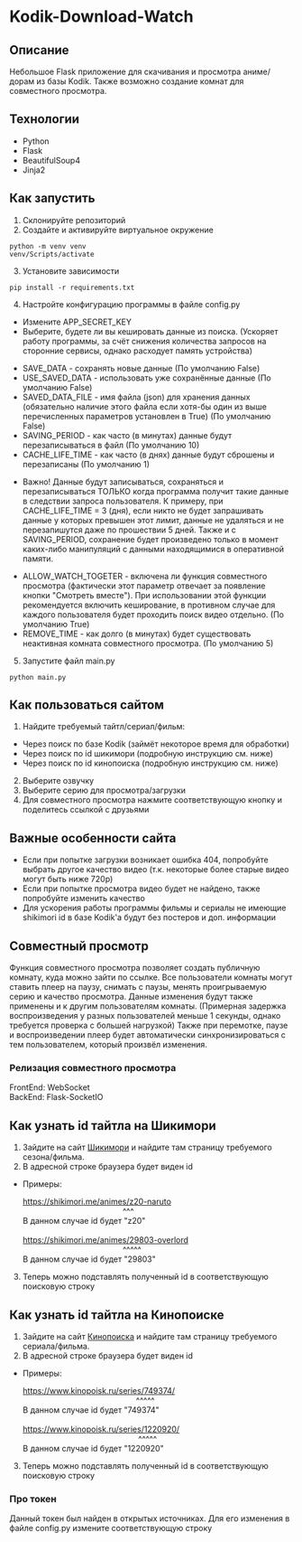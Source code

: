 # Kodik-Download-Watch

## Описание
Небольшое Flask приложение для скачивания и просмотра аниме/дорам из базы Kodik. Также возможно создание комнат для совместного просмотра.

## Технологии
* Python
* Flask
* BeautifulSoup4
* Jinja2

## Как запустить

1. Склонируйте репозиторий
2. Создайте и активируйте виртуальное окружение
```commandline
python -m venv venv
venv/Scripts/activate
```  
3. Установите зависимости
```commandline
pip install -r requirements.txt
```
4. Настройте конфигурацию программы в файле config.py
* Измените APP_SECRET_KEY
* Выберите, будете ли вы кешировать данные из поиска. (Ускоряет работу программы, за счёт снижения количества запросов на сторонние сервисы, однако расходует память устройства)
- SAVE_DATA - сохранять новые данные (По умолчанию False)
- USE_SAVED_DATA - использовать уже сохранённые данные (По умолчанию False)
- SAVED_DATA_FILE - имя файла (json) для хранения данных (обязательно наличие этого файла если хотя-бы один из выше перечисленных параметров установлен в True) (По умолчанию False)
- SAVING_PERIOD - как часто (в минутах) данные будут перезаписываться в файл (По умолчанию 10)
- CACHE_LIFE_TIME - как часто (в днях) данные будут сброшены и перезаписаны (По умолчанию 1)
* Важно! Данные будут записываться, сохраняться и перезаписываться ТОЛЬКО когда программа получит такие данные в следствии запроса пользователя. К примеру, при  CACHE_LIFE_TIME = 3 (дня), если никто не будет запрашивать данные у которых превышен этот лимит, данные не удаляться и не перезапишутся даже по прошествии 5 дней. Также и с SAVING_PERIOD, сохранение будет произведено только в момент каких-либо манипуляций с данными находящимися в оперативной памяти.
- ALLOW_WATCH_TOGETER - включена ли функция совместного просмотра (фактически этот параметр отвечает за появление кнопки "Смотреть вместе"). При использовании этой функции рекомендуется включить кеширование, в противном случае для каждого пользователя будет проходить поиск видео отдельно. (По умолчанию True)
- REMOVE_TIME - как долго (в минутах) будет существовать неактивная комната совместного просмотра. (По умолчанию 5)
5. Запустите файл main.py
```commandline
python main.py
```
## Как пользоваться сайтом

1. Найдите требуемый тайтл/сериал/фильм:
- Через поиск по базе Kodik (займёт некоторое время для обработки)
- Через поиск по id шикимори (подробную инструкцию см. ниже)
- Через поиск по id кинопоиска (подробную инструкцию см. ниже)

2. Выберите озвучку
3. Выберите серию для просмотра/загрузки
4. Для совместного просмотра нажмите соответствующую кнопку и поделитесь ссылкой с друзьями

## Важные особенности сайта
- Если при попытке загрузки возникает ошибка 404, попробуйте выбрать другое качество видео (т.к. некоторые более старые видео могут быть ниже 720p)
- Если при попытке просмотра видео будет не найдено, также попробуйте изменить качество
- Для ускорения работы программы фильмы и сериалы не имеющие shikimori id в базе Kodik'а будут без постеров и доп. информации


## Совместный просмотр
Функция совместного просмотра позволяет создать публичную комнату, куда можно зайти по ссылке. Все пользователи комнаты могут ставить плеер на паузу, снимать с паузы, менять проигрываемую серию и качество просмотра. Данные изменения будут также применены и к другим пользователям комнаты. (Примерная задержка воспроизведения у разных пользователей меньше 1 секунды, однако требуется проверка с большей нагрузкой) Также при перемотке, паузе и воспроизведении плеер будет автоматически синхронизироваться с тем пользователем, который произвёл изменения.
### Релизация совместного просмотра
FrontEnd: WebSocket<br>
BackEnd: Flask-SocketIO

## Как узнать id тайтла на Шикимори
1. Зайдите на сайт <a href='shikimori.one'>Шикимори</a> и найдите там страницу требуемого сезона/фильма.
2. В адресной строке браузера будет виден id
- Примеры: <p>
    https://shikimori.me/animes/z20-naruto<br>
    &nbsp;&nbsp;&nbsp;&nbsp;&nbsp;&nbsp;&nbsp;&nbsp;&nbsp;&nbsp;&nbsp;&nbsp;&nbsp;&nbsp;&nbsp;&nbsp;&nbsp;&nbsp;&nbsp;&nbsp;&nbsp;&nbsp;&nbsp;&nbsp;&nbsp;&nbsp;&nbsp;&nbsp;&nbsp;&nbsp;&nbsp;&nbsp;&nbsp;&nbsp;&nbsp;&nbsp;&nbsp;&nbsp;&nbsp;&nbsp;&nbsp;&nbsp;&nbsp;&nbsp;&nbsp;^^^<br>
    В данном случае id будет "z20"<br><br>
    https://shikimori.me/animes/29803-overlord<br>
    &nbsp;&nbsp;&nbsp;&nbsp;&nbsp;&nbsp;&nbsp;&nbsp;&nbsp;&nbsp;&nbsp;&nbsp;&nbsp;&nbsp;&nbsp;&nbsp;&nbsp;&nbsp;&nbsp;&nbsp;&nbsp;&nbsp;&nbsp;&nbsp;&nbsp;&nbsp;&nbsp;&nbsp;&nbsp;&nbsp;&nbsp;&nbsp;&nbsp;&nbsp;&nbsp;&nbsp;&nbsp;&nbsp;&nbsp;&nbsp;&nbsp;&nbsp;&nbsp;&nbsp;&nbsp;^^^^^<br>
    В данном случае id будет "29803"</p>
3. Теперь можно подставлять полученный id в соответствующую поисковую строку

## Как узнать id тайтла на Кинопоиске
1. Зайдите на сайт <a href='https://www.kinopoisk.ru'>Кинопоиска</a> и найдите там страницу требуемого сериала/фильма.
2. В адресной строке браузера будет виден id
- Примеры: <p>
    https://www.kinopoisk.ru/series/749374/<br>
    &nbsp;&nbsp;&nbsp;&nbsp;&nbsp;&nbsp;&nbsp;&nbsp;&nbsp;&nbsp;&nbsp;&nbsp;&nbsp;&nbsp;&nbsp;&nbsp;&nbsp;&nbsp;&nbsp;&nbsp;&nbsp;&nbsp;&nbsp;&nbsp;&nbsp;&nbsp;&nbsp;&nbsp;&nbsp;&nbsp;&nbsp;&nbsp;&nbsp;&nbsp;&nbsp;&nbsp;&nbsp;&nbsp;&nbsp;&nbsp;&nbsp;&nbsp;&nbsp;&nbsp;&nbsp;&nbsp;&nbsp;&nbsp;&nbsp;&nbsp;&nbsp;^^^^^<br>
    В данном случае id будет "749374"<br><br>
    https://www.kinopoisk.ru/series/1220920/<br>
    &nbsp;&nbsp;&nbsp;&nbsp;&nbsp;&nbsp;&nbsp;&nbsp;&nbsp;&nbsp;&nbsp;&nbsp;&nbsp;&nbsp;&nbsp;&nbsp;&nbsp;&nbsp;&nbsp;&nbsp;&nbsp;&nbsp;&nbsp;&nbsp;&nbsp;&nbsp;&nbsp;&nbsp;&nbsp;&nbsp;&nbsp;&nbsp;&nbsp;&nbsp;&nbsp;&nbsp;&nbsp;&nbsp;&nbsp;&nbsp;&nbsp;&nbsp;&nbsp;&nbsp;&nbsp;&nbsp;&nbsp;&nbsp;&nbsp;&nbsp;&nbsp;&nbsp;^^^^^<br>
    В данном случае id будет "1220920"</p>
3. Теперь можно подставлять полученный id в соответствующую поисковую строку

### Про токен
Данный токен был найден в открытых источниках. Для его изменения в файле config.py измените соответствующую строку